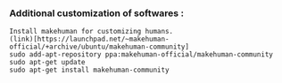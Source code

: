### Additional customization of softwares : 
```
Install makehuman for customizing humans. 
(link)[https://launchpad.net/~makehuman-official/+archive/ubuntu/makehuman-community]
sudo add-apt-repository ppa:makehuman-official/makehuman-community
sudo apt-get update
sudo apt-get install makehuman-community


```